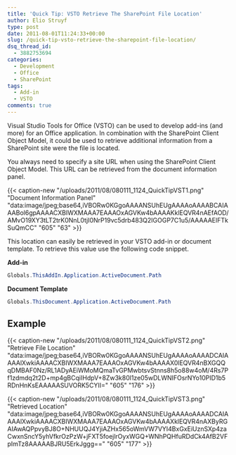 ```yaml
---
title: 'Quick Tip: VSTO Retrieve The SharePoint File Location'
author: Elio Struyf
type: post
date: 2011-08-01T11:24:33+00:00
slug: /quick-tip-vsto-retrieve-the-sharepoint-file-location/
dsq_thread_id:
  - 3882753694
categories:
  - Development
  - Office
  - SharePoint
tags:
  - Add-in
  - VSTO
comments: true
---
```


Visual Studio Tools for Office (VSTO) can be used to develop add-ins (and more) for an Office application. In combination with the SharePoint Client Object Model, it could be used to retrieve additional information from a SharePoint site were the file is located.

You always need to specify a site URL when using the SharePoint Client Object Model. This URL can be retrieved from the document information panel.

{{< caption-new "/uploads/2011/08/080111_1124_QuickTipVST1.png" "Document Information Panel"  "data:image/jpeg;base64,iVBORw0KGgoAAAANSUhEUgAAAAoAAAABCAIAAABol6gpAAAACXBIWXMAAA7EAAAOxAGVKw4bAAAAKklEQVR4nAEfAOD/AMvO19XY3tLT2trK0NnL0tjI0NrP19vc5drb483Q2IGOGP7C1u5/AAAAAElFTkSuQmCC" "605" "63" >}}

This location can easily be retrieved in your VSTO add-in or document template. To retrieve this value use the following code snippet.

**Add-in**

```csharp
Globals.ThisAddIn.Application.ActiveDocument.Path
```

**Document Template**

```csharp
Globals.ThisDocument.Application.ActiveDocument.Path
```


## Example

{{< caption-new "/uploads/2011/08/080111_1124_QuickTipVST2.png" "Retrieve File Location"  "data:image/jpeg;base64,iVBORw0KGgoAAAANSUhEUgAAAAoAAAADCAIAAAAlXwkiAAAACXBIWXMAAA7EAAAOxAGVKw4bAAAAX0lEQVR4nBXGQQqDMBAF0Nz/RL1ADyAEiWMoMQmaTvGPMwbtsvStnns8h5o88w4oM/4Rs7Pf1zdmdq2t2D+mp4gBCqiIHdpV+8Zw3k80l1ze05wDLWNIFOsrNYo10PID1b5RDnHnKsEAAAAASUVORK5CYII=" "605" "176" >}}

{{< caption-new "/uploads/2011/08/080111_1124_QuickTipVST3.png" "Retrieved Location"  "data:image/jpeg;base64,iVBORw0KGgoAAAANSUhEUgAAAAoAAAADCAIAAAAlXwkiAAAACXBIWXMAAA7EAAAOxAGVKw4bAAAAXklEQVR4nAXByRGAIAwAQPpvyBJ8O+NHUUQJ4YjiAZHx565oWmVW7VYI4BxGxEiUznSXp4zaCwxnSncY5yhVfkrOzPzW+jFXT5foejlrOyxWGQ+WNhPQHfuRDdCk4AfB2VFpImTz8AAAAABJRU5ErkJggg==" "605" "177" >}}